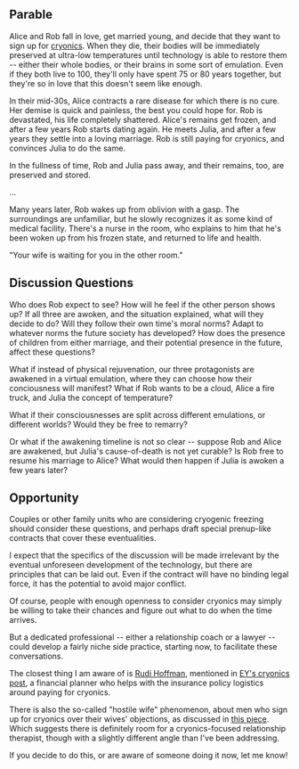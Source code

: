 ## Parable

Alice and Rob fall in love, get married young, and decide that they want to sign up for [cryonics](https://wiki.lesswrong.com/wiki/Cryonics). When they die, their bodies will be immediately preserved at ultra-low temperatures until technology is able to restore them -- either their whole bodies, or their brains in some sort of emulation. Even if they both live to 100, they'll only have spent 75 or 80 years together, but they're so in love that this doesn't seem like enough.

In their mid-30s, Alice contracts a rare disease for which there is no cure. Her demise is quick and painless, the best you could hope for. Rob is devastated, his life completely shattered. Alice's remains get frozen, and after a few years Rob starts dating again. He meets Julia, and after a few years they settle into a loving marriage. Rob is still paying for cryonics, and convinces Julia to do the same.

In the fullness of time, Rob and Julia pass away, and their remains, too, are preserved and stored.

...

Many years later, Rob wakes up from oblivion with a gasp. The surroundings are unfamiliar, but he slowly recognizes it as some kind of medical facility. There's a nurse in the room, who explains to him that he's been woken up from his frozen state, and returned to life and health.

"Your wife is waiting for you in the other room."

## Discussion Questions

Who does Rob expect to see? How will he feel if the other person shows up? If all three are awoken, and the situation explained, what will they decide to do? Will they follow their own time's moral norms? Adapt to whatever norms the future society has developed? How does the presence of children from either marriage, and their potential presence in the future, affect these questions?

What if instead of physical rejuvenation, our three protagonists are awakened in a virtual emulation, where they can choose how their conciousness will manifest? What if Rob wants to be a cloud, Alice a fire truck, and Julia the concept of temperature?

What if their consciousnesses are split across different emulations, or different worlds? Would they be free to remarry?

Or what if the awakening timeline is not so clear -- suppose Rob and Alice are awakened, but Julia's cause-of-death is not yet curable? Is Rob free to resume his marriage to Alice? What would then happen if Julia is awoken a few years later?

## Opportunity

Couples or other family units who are considering cryogenic freezing should consider these questions, and perhaps draft special prenup-like contracts that cover these eventualities.

I expect that the specifics of the discussion will be made irrelevant by the eventual unforeseen development of the technology, but there are principles that can be laid out. Even if the contract will have no binding legal force, it has the potential to avoid major conflict.

Of course, people with enough openness to consider cryonics may simply be willing to take their chances and figure out what to do when the time arrives.

But a dedicated professional -- either a relationship coach or a lawyer -- could develop a fairly niche side practice, starting now, to facilitate these conversations.

The closest thing I am aware of is [Rudi Hoffman](http://www.rudihoffman.com/cryonics.html), mentioned in [EY's cryonics post](https://www.lesswrong.com/posts/yKXKcyoBzWtECzXrE/you-only-live-twice), a financial planner who helps with the insurance policy logistics around paying for cryonics.

There is also the so-called "hostile wife" phenomenon, about men who sign up for cryonics over their wives' objections, as discussed in [this piece](https://www.nytimes.com/2010/07/11/magazine/11cryonics-t.html). Which suggests there is definitely room for a cryonics-focused relationship therapist, though with a slightly different angle than I've been addressing.

If you decide to do this, or are aware of someone doing it now, let me know!

